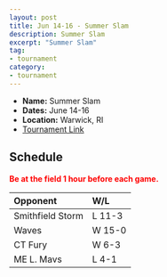 ```yaml
---
layout: post
title: Jun 14-16 - Summer Slam
description: Summer Slam
excerpt: "Summer Slam"
tag:
- tournament
category:
- tournament
---
```

* **Name:** Summer Slam
* **Dates:** June 14-16
* **Location:** Warwick, RI
* [Tournament Link](http://www.asanewengland.com/TournamentDetails.aspx?TournamentKey=5016)
  
## Schedule
**<span style="color:red">Be at the field 1 hour before each game.</span>**

| Opponent | W/L |
|:---      |:---   |
| Smithfield Storm      | L 11-3   |
| Waves | W 15-0 |
| CT Fury | W 6-3 |
| ME L. Mavs | L 4-1 |
